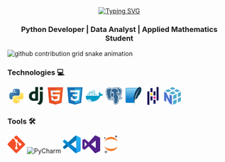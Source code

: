 <div align="center">
  
  [![Typing SVG](https://readme-typing-svg.herokuapp.com?font=Fira+Code&weight=500&size=28&pause=1000&color=9200F7&center=true&vCenter=true&random=false&width=435&lines=Hi+there%2C+I'm+Kateryna+%E2%AD%90)](https://git.io/typing-svg)
</div>

<h3 align="center">Python Developer | Data Analyst | Applied Mathematics Student</h3>


<picture>
  <source media="(prefers-color-scheme: dark)" srcset="https://raw.githubusercontent.com/katherine-greg/katherine-greg/output/github-contribution-grid-snake-dark.svg">
  <source media="(prefers-color-scheme: light)" srcset="https://raw.githubusercontent.com/katherine-greg/katherine-greg/output/github-contribution-grid-snake.svg">
  <img alt="github contribution grid snake animation" src="https://raw.githubusercontent.com/katherine-greg/katherine-greg/output/github-contribution-grid-snake.svg">
</picture>

  
### Technologies 💻
<div>
  <img src="https://github.com/devicons/devicon/blob/master/icons/python/python-original.svg" title="python" alt="python" width="40" height="40" />
  <img src="https://github.com/devicons/devicon/blob/master/icons/django/django-plain.svg" title="django" alt="django" width="40" height="40" />
  <img src="https://github.com/devicons/devicon/blob/master/icons/html5/html5-original.svg" title="html5" alt="html5" width="40" height="40" />
  <img src="https://github.com/devicons/devicon/blob/master/icons/css3/css3-original.svg" title="css" alt="css" width="40" height="40" />
  <img src="https://github.com/devicons/devicon/blob/master/icons/docker/docker-plain.svg" title="docker" alt="docker" width="40" height="40" />
  <img src="https://github.com/devicons/devicon/blob/master/icons/postgresql/postgresql-plain.svg" title="postgresql" alt="postgresql" width="40" height="40" />
  <img src="https://github.com/devicons/devicon/blob/master/icons/sqlite/sqlite-original.svg" title="sqlite" alt="sqlite" width="40" height="40" />
  <img src="https://github.com/devicons/devicon/blob/master/icons/pandas/pandas-original.svg" title="pandas" alt="pandas" width="40" height="40" />
  <img src="https://github.com/devicons/devicon/blob/master/icons/numpy/numpy-original.svg" title="numpy" alt="numpy" width="40" height="40" />
</div>

### Tools 🛠
<div>
  <img src="https://github.com/devicons/devicon/blob/master/icons/git/git-original.svg" title="git" alt="git" width="40" height="40" />
  <img src="https://raw.githubusercontent.com/daniilshat/daniilshat/2583381c09497c680369e95dce7e029d93484d94/icons/PyCharm.svg" title="PyCharm" alt="PyCharm" width="40" height="40" />
  <img src="https://github.com/devicons/devicon/blob/master/icons/vscode/vscode-original.svg" title="vscode" alt="vscode" width="40" height="40" />
  <img src="https://github.com/devicons/devicon/blob/master/icons/visualstudio/visualstudio-plain.svg" title="vs" alt="vs" width="40" height="40" />
  <img src="https://github.com/devicons/devicon/blob/master/icons/jupyter/jupyter-original.svg" title="jupyter" alt="jupyter" width="40" height="40" />
  
</div>
